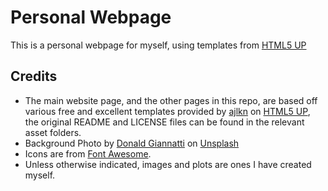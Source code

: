 # Personal Webpage
This is a personal webpage for myself, using templates from [HTML5 UP](html5up.net)

## Credits
 - The main website page, and the other pages in this repo, are based off various free and excellent templates provided by [ajlkn](x.com/ajlkn) on [HTML5 UP](html5up.net), the original README and LICENSE files can be found in the relevant asset folders.
 - Background Photo by [Donald Giannatti](https://unsplash.com/@wizwow) on [Unsplash](https://unsplash.com/photos/gray-satellite-disc-on-field-Wj1D-qiOseE)
 - Icons are from [Font Awesome](https://fontawesome.com/).
 - Unless otherwise indicated, images and plots are ones I have created myself.